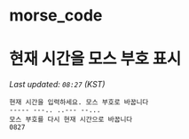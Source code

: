 # morse_code
# 현재 시간을 모스 부호 표시
<!-- MORSE_TIME_START -->
_Last updated: `08:27` (KST)_

```
현재 시간을 입력하세요. 모스 부호로 바꿉니다
----- ---.. ..--- --...
모스 부호를 다시 현재 시간으로 바꿉니다
0827
```
<!-- MORSE_TIME_END -->
